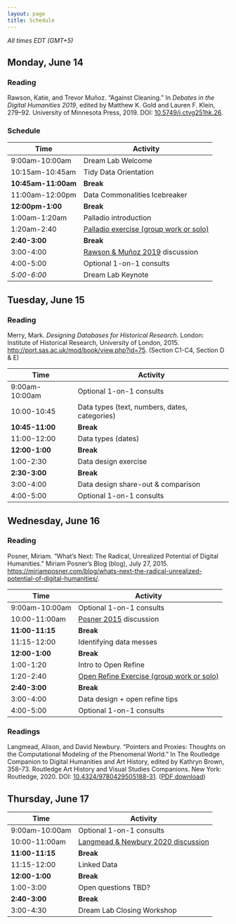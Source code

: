 ```yaml
---
layout: page
title: Schedule
---
```


*All times EDT (GMT+5)*

## Monday, June 14


### Reading

Rawson, Katie, and Trevor Muñoz. “Against Cleaning.” In *Debates in the Digital Humanities 2019*, edited by Matthew K. Gold and Lauren F. Klein, 279–92. University of Minnesota Press, 2019. DOI: [10.5749/j.ctvg251hk.26](https://doi.org/10.5749/j.ctvg251hk.26).

### Schedule

| Time                | Activity                                           |
| ------------------- | -------------------------------------------------- |
| 9:00am-10:00am      | Dream Lab Welcome                                  |
| 10:15am-10:45am     | Tidy Data Orientation                              |
| **10:45am-11:00am** | **Break**                                          |
| 11:00am-12:00pm     | Data Commonalities Icebreaker                      |
| **12:00pm-1:00**    | **Break**                                          |
| 1:00am-1:20am       | Palladio introduction                              |
| 1:20am-2:40         | [Palladio exercise (group work or solo)][Palladio] |
| **2:40-3:00**       | **Break**                                          |
| 3:00-4:00           | [Rawson & Muñoz 2019][rawson] discussion           |
| 4:00-5:00           | Optional 1-on-1 consults                           |
| *5:00-6:00*         | Dream Lab Keynote                                  |

[Palladio]: /mapping-knoedler-palladio/

[rawson]: https://doi.org/10.5749/j.ctvg251hk.26

## Tuesday, June 15

### Reading

Merry, Mark. *Designing Databases for Historical Research*. London: Institute of Historical Research, University of London, 2015. http://port.sas.ac.uk/mod/book/view.php?id=75. (Section C1-C4, Section D & E)

| Time            | Activity                                      |
| --------------- | --------------------------------------------- |
| 9:00am-10:00am  | Optional 1-on-1 consults                      |
| 10:00-10:45     | Data types (text, numbers, dates, categories) |
| **10:45-11:00** | **Break**                                     |
| 11:00-12:00     | Data types (dates)                            |
| **12:00-1:00**  | **Break**                                     |
| 1:00-2:30       | Data design exercise                          |
| **2:30-3:00**   | **Break**                                     |
| 3:00-4:00       | Data design share-out & comparison            |
| 4:00-5:00       | Optional 1-on-1 consults                      |


## Wednesday, June 16

### Reading

Posner, Miriam. “What’s Next: The Radical, Unrealized Potential of Digital Humanities.” Miriam Posner’s Blog (blog), July 27, 2015. https://miriamposner.com/blog/whats-next-the-radical-unrealized-potential-of-digital-humanities/.

[posner]: https://miriamposner.com/blog/whats-next-the-radical-unrealized-potential-of-digital-humanities/

[phor]: https://doi.org/10.46430/phen0023

| Time            | Activity                                          |
| --------------- | ------------------------------------------------- |
| 9:00am-10:00am  | Optional 1-on-1 consults                          |
| 10:00-11:00am   | [Posner 2015][posner] discussion                  |
| **11:00-11:15** | **Break**                                         |
| 11:15-12:00     | Identifying data messes                           |
| **12:00-1:00**  | **Break**                                         |
| 1:00-1:20       | Intro to Open Refine                              |
| 1:20-2:40       | [Open Refine Exercise (group work or solo)][phor] |
| **2:40-3:00**   | **Break**                                         |
| 3:00-4:00       | Data design + open refine tips                    |
| 4:00-5:00       | Optional 1-on-1 consults                          |

### Readings

Langmead, Alison, and David Newbury. “Pointers and Proxies: Thoughts on the Computational Modeling of the Phenomenal World.” In The Routledge Companion to Digital Humanities and Art History, edited by Kathryn Brown, 358–73. Routledge Art History and Visual Studies Companions. New York: Routledge, 2020. DOI: [10.4324/9780429505188-31](https://doi.org/10.4324/9780429505188-31). ([PDF download][proxies])

[proxies]: https://cmu.box.com/s/bib2twnwu37756ypcvt77qltc6w9rsvh

## Thursday, June 17

| Time            | Activity                                      |
| --------------- | --------------------------------------------- |
| 9:00am-10:00am  | Optional 1-on-1 consults                      |
| 10:00-11:00am   | [Langmead & Newbury 2020 discussion][proxies] |
| **11:00-11:15** | **Break**                                     |
| 11:15-12:00     | Linked Data                                   |
| **12:00-1:00**  | **Break**                                     |
| 1:00-3:00       | Open questions TBD?                           |
| **2:40-3:00**   | **Break**                                     |
| 3:00-4:30       | Dream Lab Closing Workshop                    |